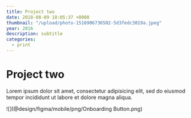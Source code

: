```yaml
---
title: Project two
date: 2018-08-09 18:05:37 +0000
thumbnail: "/upload/photo-1516906736502-5d3fedc3019a.jpeg"
year: 2016
description: subtitle
categories:
  - print
---
```


# Project two

Lorem ipsum dolor sit amet, consectetur adipisicing elit, sed do eiusmod tempor incididunt ut labore et dolore magna aliqua.

![](@design/figma/mobile/png/Onboarding Button.png)
